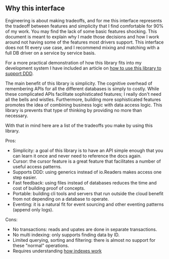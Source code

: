 ## Why this interface

Engineering is about making tradeoffs, and for me this interface represents the 
tradeoff between features and simplicity that I find comfortable for 90% of my
work. You may find the lack of some basic features shocking. This document is 
meant to explain why I made those decisions and how I work around not having 
some of the features most drivers support. This interface does not fit every use
case, and I recommend mixing and matching with a full DB driver on a service by
service basis.

For a more practical demonstration of how this library fits into my development
system I have included an article on [how to use this library to support DDD](../how-tos/domain-service.md).

The main benefit of this library is simplicity. The cognitive overhead of 
remembering APIs for all the different databases is simply to costly. While 
these complicated APIs facilitate sophisticated features; I really don't need
all the bells and wistles. Furthermore, building more sophisticated features 
promotes the idea of combining business logic with data access logic. This 
library is prevents that type of thinking by providing no more than necessary.

With that in mind here are a list of the tradeoffs you make by using this library. 

Pros:

- Simplicity: a goal of this library is to have an API simple enough that you can learn it once and never need to reference the docs again.
- Cursor: the cursor feature is a great feature that facilitates a number of useful access patterns.
- Supports DDD: using generics instead of io.Readers makes access one step easier.
- Fast feedback: using files instead of databases reduces the time and cost of building proof of concepts.
- Portable: building cli tools and servers that run outside the cloud benefit from not depending on a database to operate.
- Eventing: it is a natural fit for event sourcing and other eventing patterns (append only logs).

Cons:
- No transactions: reads and upates are done in separate transactions.
- No multi indexing: only supports finding data by ID.
- Limited querying, sorting and filtering: there is almost no support for these "normal" operations.
- Requires understanding [how indexes work](./indexing.md)
